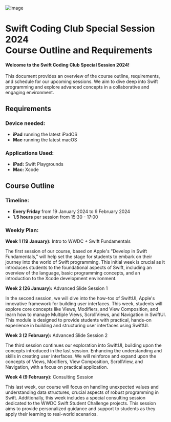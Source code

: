 ![image](https://github.com/Kentakoong/scc-special-session-2024/assets/35761701/19d0d094-3a2b-4a97-9c17-5ce8d2f44c96)
# Swift Coding Club Special Session 2024<br/>Course Outline and Requirements
#### Welcome to the Swift Coding Club Special Session 2024! 
This document provides an overview of the course outline, requirements, and schedule for our upcoming sessions. 
We aim to dive deep into Swift programming and explore advanced concepts in a collaborative and engaging environment.

## Requirements

### Device needed: 
- **iPad** running the latest iPadOS
- **Mac** running the latest macOS

### Applications Used: 
- **iPad:** Swift Playgrounds
- **Mac:** Xcode

## Course Outline

### Timeline: 
- **Every Friday** from 19 January 2024 to 9 February 2024
- **1.5 hours** per session from 15:30 - 17:00

### Weekly Plan:
**Week 1 (19 January):** Intro to WWDC + Swift Fundamentals

The first session of our course, based on Apple's "Develop in Swift Fundamentals," will help set the stage for students to embark on their journey into the world 
of Swift programming. This initial week is crucial as it introduces students to the foundational aspects of Swift, including an overview of the language, basic programming concepts, 
and an introduction to the Xcode development environment.

**Week 2 (26 January):** Advanced Slide Session 1

In the second session, we will dive into the how-tos of SwiftUI, Apple's innovative framework for building user interfaces. 
This week, students will explore core concepts like Views, Modifiers, and View Composition, and learn how to manage Multiple Views, 
ScrollViews, and Navigation in SwiftUI. This module is designed to provide students with practical, hands-on experience in building and structuring user interfaces using SwiftUI.

**Week 3 (2 February):** Advanced Slide Session 2

The third session continues our exploration into SwiftUI, building upon the concepts introduced in the last session. Enhancing the understanding and skills in creating user interfaces. 
We will reinforce and expand upon the concepts of Views, Modifiers, View Composition, ScrollView, and Navigation, with a focus on practical application.

**Week 4 (9 February):** Consulting Session

This last week, our course will focus on handling unexpected values and understanding data structures, crucial aspects of robust programming in Swift. 
Additionally, this week includes a special consulting session dedicated to the WWDC Swift Student Challenge projects. 
This session aims to provide personalized guidance and support to students as they apply their learning to real-world scenarios.
